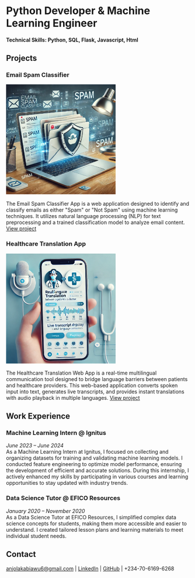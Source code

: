 # Python Developer & Machine Learning Engineer

#### Technical Skills: Python, SQL, Flask, Javascript, Html

## Projects
### **Email Spam Classifier**
<a href="https://email-spam-classifier-kmja.onrender.com">
  <img src="assets/img/spa.jpeg" alt="Email Spam Classifier" width="300">
</a>

The Email Spam Classifier App is a web application designed to identify and classify emails as either "Spam" or "Not Spam" using machine learning techniques. It utilizes natural language processing (NLP) for text preprocessing and a trained classification model to analyze email content.  
[View project](https://email-spam-classifier-kmja.onrender.com)

### **Healthcare Translation App**
<a href="https://healthcare-translation-vqgl.onrender.com">
  <img src="assets/img/health.webp" alt="Healthcare Translation App" width="300">
</a>

The Healthcare Translation Web App is a real-time multilingual communication tool designed to bridge language barriers between patients and healthcare providers. This web-based application converts spoken input into text, generates live transcripts, and provides instant translations with audio playback in multiple languages.
[View project](https://healthcare-translation-vqgl.onrender.com)

## **Work Experience**
### **Machine Learning Intern @ Ignitus**  
*June 2023 – June 2024*  
As a Machine Learning Intern at Ignitus, I focused on collecting and organizing datasets for training and validating machine learning models. I conducted feature engineering to optimize model performance, ensuring the development of efficient and accurate solutions. During this internship, I actively enhanced my skills by participating in various courses and learning opportunities to stay updated with industry trends.

### **Data Science Tutor @ EFICO Resources**  
*January 2020 – November 2020*  
As a Data Science Tutor at EFICO Resources, I simplified complex data science concepts for students, making them more accessible and easier to understand. I created tailored lesson plans and learning materials to meet individual student needs.

## **Contact**
<a href="mailto:anjolakabiawu6@gmail.com" class="text-secondary underline mt-20">anjolakabiawu6@gmail.com</a> | [LinkedIn](https://www.linkedin.com/in/anjolaiya-kabiawu-778ab2172)  |  [GitHub](https://github.com/anjolakabiawu) | +234-70-6169-6268
